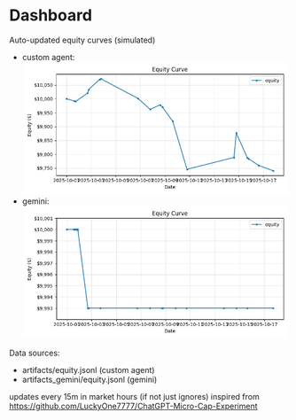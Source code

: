 # Dashboard

Auto-updated equity curves (simulated)

- custom agent: ![Equity Curve](artifacts/equity.png?v=cfa9e16)
- gemini: ![Equity Curve (Gemini)](artifacts_gemini/equity.png?v=cfa9e16)

Data sources:
- artifacts/equity.jsonl (custom agent)
- artifacts_gemini/equity.jsonl (gemini)

updates every 15m in market hours (if not just ignores)
inspired from https://github.com/LuckyOne7777/ChatGPT-Micro-Cap-Experiment